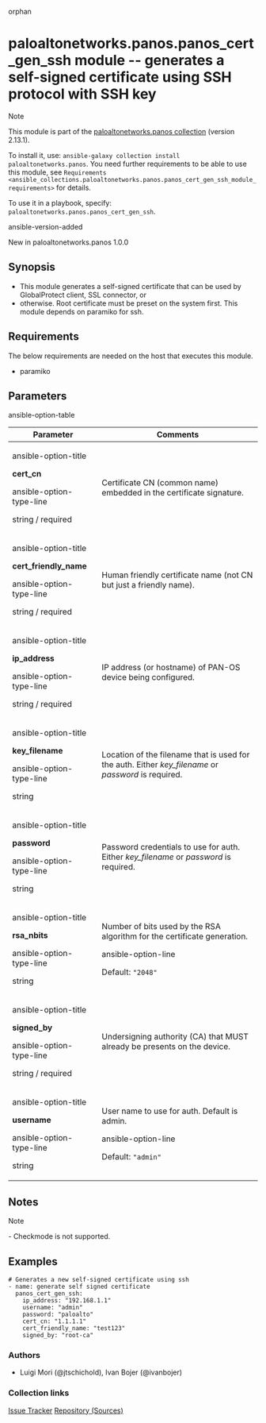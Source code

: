 orphan  

<div id="ansible_collections.paloaltonetworks.panos.panos_cert_gen_ssh_module">

</div>

# paloaltonetworks.panos.panos_cert_gen_ssh module -- generates a self-signed certificate using SSH protocol with SSH key

<div className="note">

<div className="title">

Note

</div>

This module is part of the [paloaltonetworks.panos
collection](https://galaxy.ansible.com/paloaltonetworks/panos) (version
2.13.1).

To install it, use:
`ansible-galaxy collection install paloaltonetworks.panos`. You need
further requirements to be able to use this module, see
`Requirements <ansible_collections.paloaltonetworks.panos.panos_cert_gen_ssh_module_requirements>`
for details.

To use it in a playbook, specify:
`paloaltonetworks.panos.panos_cert_gen_ssh`.

</div>

<div className="rst-class">

ansible-version-added

</div>

New in paloaltonetworks.panos 1.0.0

<div className="contents" local="" depth="1">

</div>

## Synopsis

- This module generates a self-signed certificate that can be used by
  GlobalProtect client, SSL connector, or
- otherwise. Root certificate must be preset on the system first. This
  module depends on paramiko for ssh.

## Requirements

The below requirements are needed on the host that executes this module.

- paramiko

## Parameters

<div className="rst-class">

ansible-option-table

</div>

<table>
<thead>
<tr className="header">
<th>Parameter</th>
<th>Comments</th>
</tr>
</thead>
<tbody>
<tr className="odd">
<td><div className="ansible-option-cell">
<div className="ansibleOptionAnchor" id="parameter-cert_cn"></div>
<div
id="ansible_collections.paloaltonetworks.panos.panos_cert_gen_ssh_module__parameter-cert_cn">
<div className="rst-class">
<p>ansible-option-title</p>
</div>
</div>
<p><strong>cert_cn</strong></p>
<a className="ansibleOptionLink" href="#parameter-cert_cn" title="Permalink to this option"></a>
<div className="rst-class">
<p>ansible-option-type-line</p>
</div>
<p><span className="ansible-option-type">string</span> / <span
className="ansible-option-required">required</span></p>
</div></td>
<td><div className="ansible-option-cell">
<p>Certificate CN (common name) embedded in the certificate
signature.</p>
</div></td>
</tr>
<tr className="even">
<td><div className="ansible-option-cell">
<div className="ansibleOptionAnchor" id="parameter-cert_friendly_name"></div>
<div
id="ansible_collections.paloaltonetworks.panos.panos_cert_gen_ssh_module__parameter-cert_friendly_name">
<div className="rst-class">
<p>ansible-option-title</p>
</div>
</div>
<p><strong>cert_friendly_name</strong></p>
<a className="ansibleOptionLink" href="#parameter-cert_friendly_name" title="Permalink to this option"></a>
<div className="rst-class">
<p>ansible-option-type-line</p>
</div>
<p><span className="ansible-option-type">string</span> / <span
className="ansible-option-required">required</span></p>
</div></td>
<td><div className="ansible-option-cell">
<p>Human friendly certificate name (not CN but just a friendly
name).</p>
</div></td>
</tr>
<tr className="odd">
<td><div className="ansible-option-cell">
<div className="ansibleOptionAnchor" id="parameter-ip_address"></div>
<div
id="ansible_collections.paloaltonetworks.panos.panos_cert_gen_ssh_module__parameter-ip_address">
<div className="rst-class">
<p>ansible-option-title</p>
</div>
</div>
<p><strong>ip_address</strong></p>
<a className="ansibleOptionLink" href="#parameter-ip_address" title="Permalink to this option"></a>
<div className="rst-class">
<p>ansible-option-type-line</p>
</div>
<p><span className="ansible-option-type">string</span> / <span
className="ansible-option-required">required</span></p>
</div></td>
<td><div className="ansible-option-cell">
<p>IP address (or hostname) of PAN-OS device being configured.</p>
</div></td>
</tr>
<tr className="even">
<td><div className="ansible-option-cell">
<div className="ansibleOptionAnchor" id="parameter-key_filename"></div>
<div
id="ansible_collections.paloaltonetworks.panos.panos_cert_gen_ssh_module__parameter-key_filename">
<div className="rst-class">
<p>ansible-option-title</p>
</div>
</div>
<p><strong>key_filename</strong></p>
<a className="ansibleOptionLink" href="#parameter-key_filename" title="Permalink to this option"></a>
<div className="rst-class">
<p>ansible-option-type-line</p>
</div>
<p><span className="ansible-option-type">string</span></p>
</div></td>
<td><div className="ansible-option-cell">
<p>Location of the filename that is used for the auth. Either
<em>key_filename</em> or <em>password</em> is required.</p>
</div></td>
</tr>
<tr className="odd">
<td><div className="ansible-option-cell">
<div className="ansibleOptionAnchor" id="parameter-password"></div>
<div
id="ansible_collections.paloaltonetworks.panos.panos_cert_gen_ssh_module__parameter-password">
<div className="rst-class">
<p>ansible-option-title</p>
</div>
</div>
<p><strong>password</strong></p>
<a className="ansibleOptionLink" href="#parameter-password" title="Permalink to this option"></a>
<div className="rst-class">
<p>ansible-option-type-line</p>
</div>
<p><span className="ansible-option-type">string</span></p>
</div></td>
<td><div className="ansible-option-cell">
<p>Password credentials to use for auth. Either <em>key_filename</em> or
<em>password</em> is required.</p>
</div></td>
</tr>
<tr className="even">
<td><div className="ansible-option-cell">
<div className="ansibleOptionAnchor" id="parameter-rsa_nbits"></div>
<div
id="ansible_collections.paloaltonetworks.panos.panos_cert_gen_ssh_module__parameter-rsa_nbits">
<div className="rst-class">
<p>ansible-option-title</p>
</div>
</div>
<p><strong>rsa_nbits</strong></p>
<a className="ansibleOptionLink" href="#parameter-rsa_nbits" title="Permalink to this option"></a>
<div className="rst-class">
<p>ansible-option-type-line</p>
</div>
<p><span className="ansible-option-type">string</span></p>
</div></td>
<td><div className="ansible-option-cell">
<p>Number of bits used by the RSA algorithm for the certificate
generation.</p>
<div className="rst-class">
<p>ansible-option-line</p>
</div>
<p><span className="ansible-option-default-bold">Default:</span> <code
className="interpreted-text" role="ansible-option-default">"2048"</code></p>
</div></td>
</tr>
<tr className="odd">
<td><div className="ansible-option-cell">
<div className="ansibleOptionAnchor" id="parameter-signed_by"></div>
<div
id="ansible_collections.paloaltonetworks.panos.panos_cert_gen_ssh_module__parameter-signed_by">
<div className="rst-class">
<p>ansible-option-title</p>
</div>
</div>
<p><strong>signed_by</strong></p>
<a className="ansibleOptionLink" href="#parameter-signed_by" title="Permalink to this option"></a>
<div className="rst-class">
<p>ansible-option-type-line</p>
</div>
<p><span className="ansible-option-type">string</span> / <span
className="ansible-option-required">required</span></p>
</div></td>
<td><div className="ansible-option-cell">
<p>Undersigning authority (CA) that MUST already be presents on the
device.</p>
</div></td>
</tr>
<tr className="even">
<td><div className="ansible-option-cell">
<div className="ansibleOptionAnchor" id="parameter-username"></div>
<div
id="ansible_collections.paloaltonetworks.panos.panos_cert_gen_ssh_module__parameter-username">
<div className="rst-class">
<p>ansible-option-title</p>
</div>
</div>
<p><strong>username</strong></p>
<a className="ansibleOptionLink" href="#parameter-username" title="Permalink to this option"></a>
<div className="rst-class">
<p>ansible-option-type-line</p>
</div>
<p><span className="ansible-option-type">string</span></p>
</div></td>
<td><div className="ansible-option-cell">
<p>User name to use for auth. Default is admin.</p>
<div className="rst-class">
<p>ansible-option-line</p>
</div>
<p><span className="ansible-option-default-bold">Default:</span> <code
className="interpreted-text"
role="ansible-option-default">"admin"</code></p>
</div></td>
</tr>
</tbody>
</table>

## Notes

<div className="note">

<div className="title">

Note

</div>

\- Checkmode is not supported.

</div>

## Examples

``` yaml+jinja
# Generates a new self-signed certificate using ssh
- name: generate self signed certificate
  panos_cert_gen_ssh:
    ip_address: "192.168.1.1"
    username: "admin"
    password: "paloalto"
    cert_cn: "1.1.1.1"
    cert_friendly_name: "test123"
    signed_by: "root-ca"
```

### Authors

- Luigi Mori (@jtschichold), Ivan Bojer (@ivanbojer)

### Collection links

<p className="ansible-links">
  <a href="https://github.com/PaloAltoNetworks/pan-os-ansible/issues"  target="_blank" rel="noopener external">Issue Tracker</a>
  <a href="https://github.com/PaloAltoNetworks/pan-os-ansible"  target="_blank" rel="noopener external">Repository (Sources)</a>
</p>
